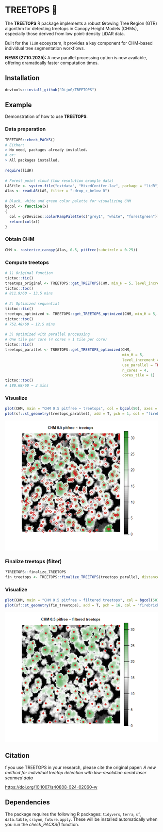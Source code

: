 # TREETOPS 🌳

The **TREETOPS** R package implements a robust **G**rowing **T**ree **R**egion (GTR) algorithm for detecting treetops in Canopy Height Models (CHMs), especially those derived from low point-density LiDAR data.

Built for the `lidR` ecosystem, it provides a key component for CHM-based individual tree segmentation workflows. 

**NEWS (27.10.2025):** A new parallel processing option is now available, offering dramatically faster computation times.

## Installation

```r
devtools::install_github("DijoG/TREETOPS")
```

## Example
Demonstration of how to use **TREETOPS**. 

### Data preparation

```r
TREETOPS::check_PACKS()
# Either:
> No need, packages already installed.
# or:
> All packages installed.

require(lidR)

# Forest point cloud (low resolution example data)
LASfile <- system.file("extdata", "MixedConifer.laz", package = "lidR")
Alas <- readLAS(LAS, filter = "-drop_z_below 0") 

# Black, white and green color palette for visualizing CHM
bgcol <- function(x)
{
  col = grDevices::colorRampPalette(c("grey1", "white", "forestgreen"))
  return(col(x))
}
```
### Obtain CHM

```r
CHM <- rasterize_canopy(Alas, 0.5, pitfree(subcircle = 0.25))
```
### Compute treetops 

```r
# 1) Original function 
tictoc::tic()
treetops_original <- TREETOPS::get_TREETOPS(CHM, min_H = 5, level_increment = 0.2)
tictoc::toc()
# 811.9/60 ~ 13.5 mins

# 2) Optimized sequential 
tictoc::tic()
treetops_optimized <- TREETOPS::get_TREETOPS_optimized(CHM, min_H = 5, level_increment = 0.2)
tictoc::toc()
# 752.48/60 ~ 12.5 mins 

# 3) Optimized with parallel processing
# One tile per core (4 cores × 1 tile per core) 
tictoc::tic()
treetops_parallel <- TREETOPS::get_TREETOPS_optimized(CHM, 
                                                      min_H = 5, 
                                                      level_increment = 0.2,
                                                      use_parallel = TRUE, 
                                                      n_cores = 4, 
                                                      cores_tile = 1)
tictoc::toc()
# 180.68/60 ~ 3 mins
```
### Visualize

```r
plot(CHM, main = "CHM 0.5 pitfree ~ treetops", col = bgcol(50), axes = F)
plot(sf::st_geometry(treetops_parallel), add = T, pch = 1, col = "firebrick3")
```
<img align="bottom" src="https://raw.githubusercontent.com/DijoG/storage/main/README/TREETOPS_01.png">

### Finalize treetops (filter)

```r
?TREETOPS::finalize_TREETOPS
fin_treetops <- TREETOPS::finalize_TREETOPS(treetops_parallel, distance = 5, min_H = 5)
```
### Visualize

```r
plot(CHM, main = "CHM 0.5 pitfree ~ filtered treetops", col = bgcol(50), axes = F)
plot(sf::st_geometry(fin_treetops), add = T, pch = 16, col = "firebrick3")
```
<img align="bottom" src="https://raw.githubusercontent.com/DijoG/storage/main/README/TREETOPS_02.png">

## Citation
f you use TREETOPS in your research, please cite the original paper:
*A new method for individual treetop detection with low-resolution aerial laser scanned data*

https://doi.org/10.1007/s40808-024-02060-w

## Dependencies 

The package requires the following R packages: `tidyvers`, `terra`, `sf`, `data.table`, `crayon`, `future.apply`. These will be installed automatically when you run the *check_PACKS()* function.
